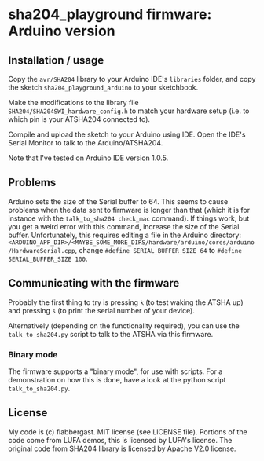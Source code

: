 # sha204_playground firmware: Arduino version

## Installation / usage

Copy the `avr/SHA204` library to your Arduino IDE's `libraries` folder,
and copy the sketch `sha204_playground_arduino` to your sketchbook.

Make the modifications to the library file
`SHA204/SHA204SWI_hardware_config.h` to match your hardware setup (i.e.
to which pin is your ATSHA204 connected to).

Compile and upload the sketch to your Arduino using IDE. Open the IDE's
Serial Monitor to talk to the Arduino/ATSHA204.

Note that I've tested on Arduino IDE version 1.0.5.

## Problems

Arduino sets the size of the Serial buffer to 64. This seems to cause
problems when the data sent to firmware is longer than that (which it is
for instance with the `talk_to_sha204 check_mac` command). If things
work, but you get a weird error with this command, increase the size of
the Serial buffer. Unfortunately, this requires editing a file in the
Arduino directory:
`<ARDUINO_APP_DIR>/<MAYBE_SOME_MORE_DIRS/hardware/arduino/cores/arduino/HardwareSerial.cpp`,
change `#define SERIAL_BUFFER_SIZE 64` to `#define SERIAL_BUFFER_SIZE
100`.

## Communicating with the firmware

Probably the first thing to try is pressing `k` (to test waking the
ATSHA up) and pressing `s` (to print the serial number of your device).

Alternatively (depending on the functionality required), you can use the
`talk_to_sha204.py` script to talk to the ATSHA via this firmware.

### Binary mode

The firmware supports a "binary mode", for use with scripts. For a
demonstration on how this is done, have a look at the python script
`talk_to_sha204.py`.

## License

My code is (c) flabbergast. MIT license (see LICENSE file). Portions
of the code come from LUFA demos, this is licensed by LUFA's license.
The original code from SHA204 library is licensed by Apache V2.0 license.
